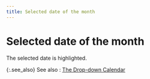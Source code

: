 ```yaml
---
title: Selected date of the month
---
```


# Selected date of the month


The selected date is highlighted.


{:.see_also}
See also
: [The Drop-down  Calendar]({{site.wwe_baseurl}}/misc/the_drop_down_calendar.html)
